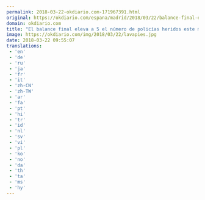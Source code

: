 ```yaml
---
permalink: 2018-03-22-okdiario.com-171967391.html
original: https://okdiario.com/espana/madrid/2018/03/22/balance-final-eleva-5-numero-policias-heridos-este-miercoles-lavapies-2002304
domain: okdiario.com
title: "El balance final eleva a 5 el número de policías heridos este miércoles en Lavapiés"
image: https://okdiario.com/img/2018/03/22/lavapies.jpg
date: 2018-03-22 09:55:07
translations: 
 - 'en'
 - 'de'
 - 'ru'
 - 'ja'
 - 'fr'
 - 'it'
 - 'zh-CN'
 - 'zh-TW'
 - 'ar'
 - 'fa'
 - 'pt'
 - 'hi'
 - 'tr'
 - 'id'
 - 'nl'
 - 'sv'
 - 'vi'
 - 'pl'
 - 'ko'
 - 'no'
 - 'da'
 - 'th'
 - 'ta'
 - 'ms'
 - 'hy'
---
```


